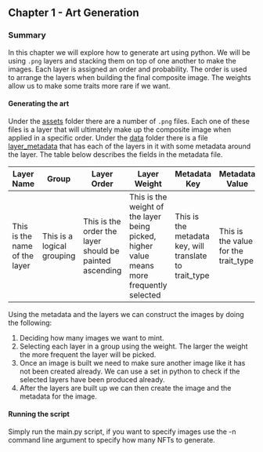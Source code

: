 ## Chapter 1 - Art Generation

### Summary
In this chapter we will explore how to generate art using python.
We will be using `.png` layers and stacking them on top of one another to make the images. 
Each layer is assigned an order and probability. The order is used to arrange the layers when building
the final composite image. The weights allow us to make some traits more rare if we want.

#### Generating the art
Under the [assets](assets/) folder there are a number of `.png` files. Each one of these files is a layer that
will ultimately make up the composite image when applied in a specific order. Under the [data](data/) folder
there is a file [layer_metadata](data/layer_metadata.tsv) that has each of the layers in it with some metadata around the
layer. The table below describes the fields in the metadata file.

|Layer Name|Group|Layer Order|Layer Weight|Metadata Key|Metadata Value|
|----------|----------|----------|----------|----------|----------|
|This is the name of the layer|This is a logical grouping|This is the order the layer should be painted ascending|This is the weight of the layer being picked, higher value means more frequently selected|This is the metadata key, will translate to trait_type|This is the value for the trait_type|

Using the metadata and the layers we can construct the images by doing the following:
1. Deciding how many images we want to mint.
2. Selecting each layer in a group using the weight. The larger the weight the more frequent the layer will be picked.
3. Once an image is built we need to make sure another image like it has not been created already. We can use a set in python to check if the selected layers have been produced already.
4. After the layers are built up we can then create the image and the metadata for the image.

#### Running the script

Simply run the main.py script, if you want to specify images use the -n command line argument to 
specify how many NFTs to generate.